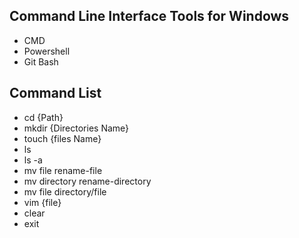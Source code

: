 ## Command Line Interface Tools for Windows
- CMD
- Powershell
- Git Bash

## Command List
- cd {Path}
- mkdir {Directories Name}
- touch {files Name}
- ls
- ls -a
- mv file rename-file
- mv directory rename-directory
- mv file directory/file
- vim {file}
- clear
- exit
